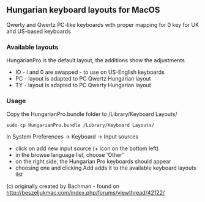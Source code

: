 ﻿## Hungarian keyboard layouts for MacOS
Qwerty and Qwertz PC-like keyboards with proper mapping for 0 key for UK and US-based keyboards

### Available layouts

HungarianPro is the default layout, the additions show the adjustments
- IO - í and 0 are swapped - to use on US-English keyboards
- PC - layout is adapted to PC Qwertz Hungarian layout
- TY - layout is adapted to PC Qwerty Hungarian layout

### Usage

Copy the HungarianPro.bundle folder to /Library/Keyboard Layouts/ 
```
sudo cp HungarianPro.bundle /Library/Keyboard Layouts/ 
```

In System Preferences -> Keyboard -> Input sources
- click on add new input source (+ icon on the bottom left)
- in the browse language list, choose 'Other'
- on the right side, the Hungarian Pro keyboards should appear
- choosing one and clicking Add adds it to the available keyboard layouts list


(c) originally created by Bachman - found on http://beszeljukmac.com/index.php/forums/viewthread/42122/